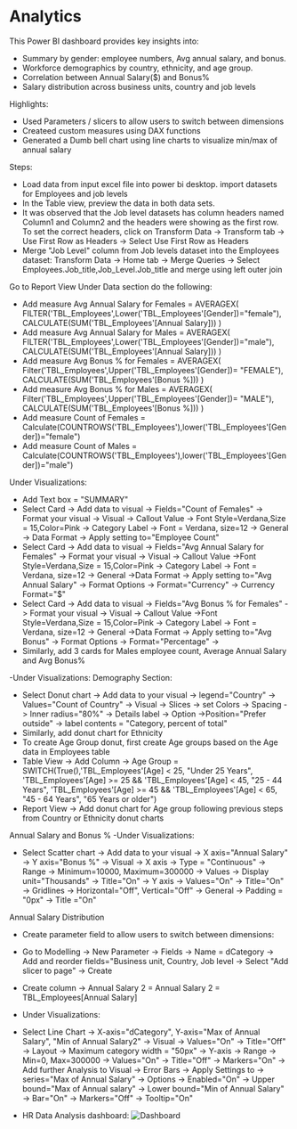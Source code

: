 # Analytics

This Power BI dashboard provides key insights into:
- Summary by gender: employee numbers, Avg annual salary, and bonus.
- Workforce demographics by country, ethnicity, and age group.
- Correlation between Annual Salary($) and Bonus%
- Salary distribution across business units, country and job levels 

Highlights: 
- Used Parameters / slicers to allow users to switch between dimensions
- Createed custom measures using DAX functions 
- Generated a Dumb bell chart using line charts to visualize min/max of annual salary

Steps:
- Load data from input excel file into power bi desktop. import datasets for Employees and job levels
- In the Table view, preview the data in both data sets.
- It was observed that the Job level datasets has column headers named Column1 and Column2 and the headers were showing as the first row. To set the correct headers, click on Transform Data -> Transform tab -> Use First Row as Headers -> Select Use First Row as Headers
- Merge "Job Level" column from Job levels dataset into the Employees dataset:
 Transform Data -> Home tab -> Merge Queries -> Select Employees.Job_title,Job_Level.Job_title and merge using left outer join

Go to Report View 
Under Data section do the following:
- Add measure Avg Annual Salary for Females = 
AVERAGEX(
	FILTER('TBL_Employees',Lower('TBL_Employees'[Gender])="female"),
	CALCULATE(SUM('TBL_Employees'[Annual Salary]))
)
- Add measure Avg Annual Salary for Males = 
AVERAGEX(
	FILTER('TBL_Employees',Lower('TBL_Employees'[Gender])="male"),
	CALCULATE(SUM('TBL_Employees'[Annual Salary]))
)
- Add measure Avg Bonus % for Females = 
AVERAGEX(
	Filter('TBL_Employees',Upper('TBL_Employees'[Gender])= "FEMALE"),
	CALCULATE(SUM('TBL_Employees'[Bonus %]))
)
- Add measure Avg Bonus % for Males = 
AVERAGEX(
	Filter('TBL_Employees',Upper('TBL_Employees'[Gender])= "MALE"),
	CALCULATE(SUM('TBL_Employees'[Bonus %]))
)
- Add measure Count of Females = Calculate(COUNTROWS('TBL_Employees'),lower('TBL_Employees'[Gender])="female")
- Add measure Count of Males = Calculate(COUNTROWS('TBL_Employees'),lower('TBL_Employees'[Gender])="male")

Under Visualizations:
- Add Text box = "SUMMARY" 
- Select Card -> Add data to visual -> Fields="Count of Females" -> Format your visual -> Visual -> Callout Value -> Font Style=Verdana,Size = 15,Color=Pink -> Category Label -> Font = Verdana, size=12 -> General -> Data Format -> Apply setting to="Employee Count"
- Select Card -> Add data to visual -> Fields="Avg Annual Salary for Females" -> Format your visual -> Visual -> Callout Value ->Font Style=Verdana,Size = 15,Color=Pink -> Category Label -> Font = Verdana, size=12 -> General ->Data Format -> Apply setting to="Avg Annual Salary" -> Format Options -> Format="Currency" -> Currency Format="$"
- Select Card -> Add data to visual -> Fields="Avg Bonus % for Females" -> Format your visual -> Visual -> Callout Value ->Font Style=Verdana,Size = 15,Color=Pink -> Category Label -> Font = Verdana, size=12 -> General ->Data Format -> Apply setting to="Avg Bonus" -> Format Options -> Format="Percentage" ->
- Similarly, add 3 cards for Males employee count, Average Annual Salary and Avg Bonus%

-Under Visualizations:
Demography Section:
- Select Donut chart -> Add data to your visual -> legend="Country" -> Values="Count of Country" -> Visual -> Slices -> set Colors -> Spacing -> Inner radius="80%" -> Details label -> Option ->Position="Prefer outside" -> label contents = "Category, percent of total"
- Similarly, add donut chart for Ethnicity
- To create Age Group donut, first create Age groups based on the Age data in Employees table
- Table View -> Add Column -> Age Group = SWITCH(True(),'TBL_Employees'[Age] < 25, "Under 25 Years",
				'TBL_Employees'[Age] >= 25 && 'TBL_Employees'[Age] < 45, "25 - 44 Years",
				'TBL_Employees'[Age] >= 45 && 'TBL_Employees'[Age] < 65, "45 - 64 Years",
				"65 Years or older")
- Report View -> Add donut chart for Age group following previous steps from Country or Ethnicity donut charts 

Annual Salary and Bonus %
-Under Visualizations:
- Select Scatter chart -> Add data to your visual -> X axis="Annual Salary" -> Y axis="Bonus %" -> Visual -> X axis -> Type = "Continuous" -> Range -> Minimum=10000, Maximum=300000 -> Values -> Display unit="Thousands" -> Title="On" -> Y axis -> Values="On" -> Title="On" -> Gridlines -> Horizontal="Off", Vertical="Off" -> General -> Padding = "0px" -> Title ="On"

Annual Salary Distribution
- Create  parameter field to allow users to switch between dimensions:
- Go to Modelling -> New Parameter -> Fields -> Name = dCategory -> Add and reorder fields="Business unit, Country, Job level -> Select "Add slicer to page" -> Create
- Create column -> Annual Salary 2 = Annual Salary 2 = TBL_Employees[Annual Salary]
- Under Visualizations:
- Select Line Chart -> X-axis="dCategory", Y-axis="Max of Annual Salary", "Min of Annual Salary2" -> Visual -> Values="On" -> Title="Off" -> Layout -> Maximum category width = "50px" -> Y-axis -> Range -> Min=0, Max=300000 -> Values="On" -> Title="Off" -> Markers="On" -> Add further Analysis to Visual -> Error Bars -> Apply Settings to -> series="Max of Annual Salary" -> Options -> Enabled="On" -> Upper bound="Max of Annual salary" -> Lower bound="Min of Annual Salary" -> Bar="On" -> Markers="Off" -> Tooltip="On"  

- HR Data Analysis dashboard:
  ![Dashboard](https://github.com/user-attachments/assets/2871da70-ddcc-4efc-aae0-80f1c4d2257b)
